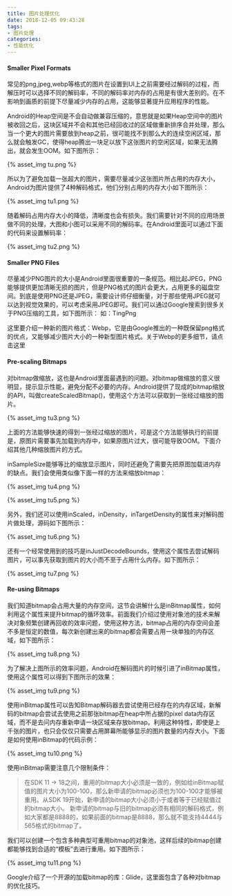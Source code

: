 ```yaml
---
title: 图片处理优化
date: 2018-12-05 09:43:28
tags:
- 图片处理
categories:
- 性能优化
---
```

#### Smaller Pixel Formats
常见的png,jpeg,webp等格式的图片在设置到UI上之前需要经过解码的过程，而解压时可以选择不同的解码率，不同的解码率对内存的占用是有很大差别的。在不影响到画质的前提下尽量减少内存的占用，这能够显著提升应用程序的性能。

Android的Heap空间是不会自动做兼容压缩的，意思就是如果Heap空间中的图片被收回之后，这块区域并不会和其他已经回收过的区域做重新排序合并处理，那么当一个更大的图片需要放到heap之前，很可能找不到那么大的连续空闲区域，那么就会触发GC，使得heap腾出一块足以放下这张图片的空闲区域，如果无法腾出，就会发生OOM。如下图所示：

{% asset_img tu.png %}

所以为了避免加载一张超大的图片，需要尽量减少这张图片所占用的内存大小，Android为图片提供了4种解码格式，他们分别占用的内存大小如下图所示：

{% asset_img tu1.png %}

随着解码占用内存大小的降低，清晰度也会有损失。我们需要针对不同的应用场景做不同的处理，大图和小图可以采用不同的解码率。在Android里面可以通过下面的代码来设置解码率：

{% asset_img tu2.png %}

#### Smaller PNG Files
尽量减少PNG图片的大小是Android里面很重要的一条规范。相比起JPEG，PNG能够提供更加清晰无损的图片，但是PNG格式的图片会更大，占用更多的磁盘空间。到底是使用PNG还是JPEG，需要设计师仔细衡量，对于那些使用JPEG就可以达到视觉效果的，可以考虑采用JPEG即可。我们可以通过Google搜索到很多关于PNG压缩的工具，如下图所示：
如：TingPng

这里要介绍一种新的图片格式：Webp，它是由Google推出的一种既保留png格式的优点，又能够减少图片大小的一种新型图片格式。关于Webp的更多细节，请点击这里

#### Pre-scaling Bitmaps
对bitmap做缩放，这也是Android里面最遇到的问题。对bitmap做缩放的意义很明显，提示显示性能，避免分配不必要的内存。Android提供了现成的bitmap缩放的API，叫做createScaledBitmap()，使用这个方法可以获取到一张经过缩放的图片。

{% asset_img tu3.png %}

上面的方法能够快速的得到一张经过缩放的图片，可是这个方法能够执行的前提是，原图片需要事先加载到内存中，如果原图片过大，很可能导致OOM。下面介绍其他几种缩放图片的方式。

inSampleSize能够等比的缩放显示图片，同时还避免了需要先把原图加载进内存的缺点。我们会使用类似像下面一样的方法来缩放bitmap：

{% asset_img tu4.png %}

{% asset_img tu5.png %}

另外，我们还可以使用inScaled，inDensity，inTargetDensity的属性来对解码图片做处理，源码如下图所示：

{% asset_img tu6.png %}

还有一个经常使用到的技巧是inJustDecodeBounds，使用这个属性去尝试解码图片，可以事先获取到图片的大小而不至于占用什么内存。如下图所示：

{% asset_img tu7.png %}

#### Re-using Bitmaps
我们知道bitmap会占用大量的内存空间，这节会讲解什么是inBitmap属性，如何利用这个属性来提升bitmap的循环效率。前面我们介绍过使用对象池的技术来解决对象频繁创建再回收的效率问题，使用这种方法，bitmap占用的内存空间会差不多是恒定的数值，每次新创建出来的bitmap都会需要占用一块单独的内存区域，如下图所示：

{% asset_img tu8.png %}

为了解决上图所示的效率问题，Android在解码图片的时候引进了inBitmap属性，使用这个属性可以得到下图所示的效果：

{% asset_img tu9.png %}

使用inBitmap属性可以告知Bitmap解码器去尝试使用已经存在的内存区域，新解码的bitmap会尝试去使用之前那张bitmap在heap中所占据的pixel data内存区域，而不是去问内存重新申请一块区域来存放bitmap。利用这种特性，即使是上千张的图片，也只会仅仅只需要占用屏幕所能够显示的图片数量的内存大小。下面是如何使用inBitmap的代码示例：

{% asset_img tu10.png %}

使用inBitmap需要注意几个限制条件：

>在SDK 11 -> 18之间，重用的bitmap大小必须是一致的，例如给inBitmap赋值的图片大小为100-100，那么新申请的bitmap必须也为100-100才能够被重用。从SDK 19开始，新申请的bitmap大小必须小于或者等于已经赋值过的bitmap大小。
>新申请的bitmap与旧的bitmap必须有相同的解码格式，例如大家都是8888的，如果前面的bitmap是8888，那么就不能支持4444与565格式的bitmap了。

我们可以创建一个包含多种典型可重用bitmap的对象池，这样后续的bitmap创建都能够找到合适的“模板”去进行重用。如下图所示：

{% asset_img tu11.png %}

Google介绍了一个开源的加载bitmap的库：Glide，这里面包含了各种对bitmap的优化技巧。


